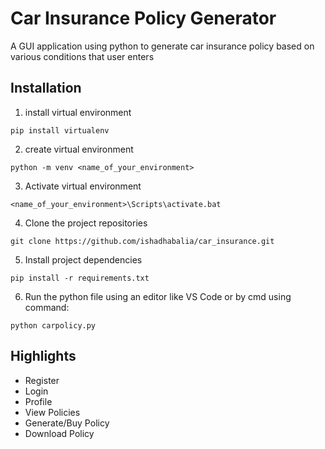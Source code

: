 # Car Insurance Policy Generator
A GUI application using python to generate car insurance policy based on various conditions that user enters


## Installation
1. install virtual environment
 ```
 pip install virtualenv
 ```
2. create virtual environment
```
python -m venv <name_of_your_environment>
```
3. Activate virtual environment
```
<name_of_your_environment>\Scripts\activate.bat
```
4. Clone the project repositories
```
git clone https://github.com/ishadhabalia/car_insurance.git
```
5. Install project dependencies
```
pip install -r requirements.txt
```
6. Run the python file using an editor like VS Code or by cmd using command:
```
python carpolicy.py
```
## Highlights
* Register
* Login
* Profile
* View Policies
* Generate/Buy Policy
* Download Policy


